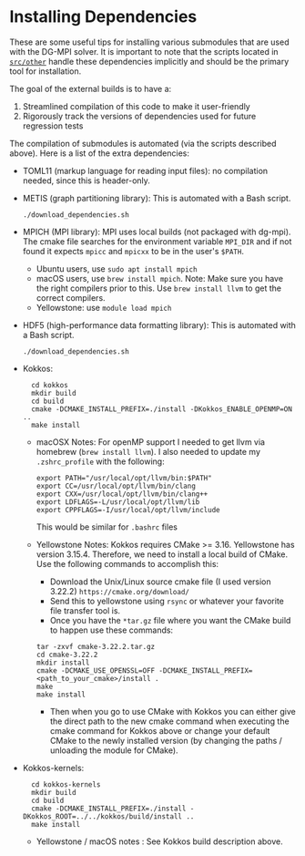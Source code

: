 # Installing Dependencies

These are some useful tips for installing various submodules that are used with the DG-MPI solver. It is important to note that the scripts located in [`src/other`](https://github.com/IhmeGroup/DG-MPI/tree/main/src/others) handle these dependencies implicitly and should be the primary tool for installation. 

The goal of the external builds is to have a:
1. Streamlined compilation of this code to make it user-friendly
2. Rigorously track the versions of dependencies used for future regression
   tests

The compilation of submodules is automated (via the scripts described above). Here is a list of the extra dependencies:

 - TOML11 (markup language for reading input files): no compilation needed,
   since this is header-only.
 - METIS (graph partitioning library): This is automated with a Bash script.
    ```
    ./download_dependencies.sh
    ```
- MPICH (MPI library): MPI uses local builds (not packaged with dg-mpi). The cmake file searches for the environment variable `MPI_DIR` and if not found it expects `mpicc` and `mpicxx` to be in the user's `$PATH`.
   - Ubuntu users, use `sudo apt install mpich`
   - macOS users, use `brew install mpich`. Note: Make sure you have the right compilers prior to this. Use `brew install llvm` to get the correct compilers.
   - Yellowstone: use `module load mpich`

 - HDF5 (high-performance data formatting library): This is automated with a Bash script.
    ```
    ./download_dependencies.sh
    ```
 - Kokkos:
    ```
      cd kokkos
      mkdir build
      cd build
      cmake -DCMAKE_INSTALL_PREFIX=./install -DKokkos_ENABLE_OPENMP=ON ..
      make install
    ```
    - macOSX Notes:
         For openMP support I needed to get llvm via homebrew (`brew install llvm`). I also needed to update my `.zshrc_profile` with the following:
         ```
         export PATH="/usr/local/opt/llvm/bin:$PATH"
         export CC=/usr/local/opt/llvm/bin/clang
         export CXX=/usr/local/opt/llvm/bin/clang++
         export LDFLAGS=-L/usr/local/opt/llvm/lib
         export CPPFLAGS=-I/usr/local/opt/llvm/include
         ```
         This would be similar for `.bashrc` files
    - Yellowstone Notes:
         Kokkos requires CMake >= 3.16. Yellowstone has version 3.15.4. Therefore, we need to install a local build of CMake. Use the following commands to accomplish this:

         - Download the Unix/Linux source cmake file (I used version 3.22.2) `https://cmake.org/download/`
         - Send this to yellowstone using `rsync` or whatever your favorite file transfer tool is.
         - Once you have the `*tar.gz` file where you want the CMake build to happen use these commands:
         ```
         tar -zxvf cmake-3.22.2.tar.gz
         cd cmake-3.22.2
         mkdir install
         cmake -DCMAKE_USE_OPENSSL=OFF -DCMAKE_INSTALL_PREFIX=<path_to_your_cmake>/install .
         make
         make install
         ```
         - Then when you go to use CMake with Kokkos you can either give the direct path to the new cmake command when executing the cmake command for Kokkos above or change your default CMake to the newly installed version (by changing the paths / unloading the module for CMake).

 - Kokkos-kernels:
    ```
      cd kokkos-kernels
      mkdir build
      cd build
      cmake -DCMAKE_INSTALL_PREFIX=./install -DKokkos_ROOT=../../kokkos/build/install ..
      make install
    ```
    - Yellowstone / macOS notes : See Kokkos build description above.
